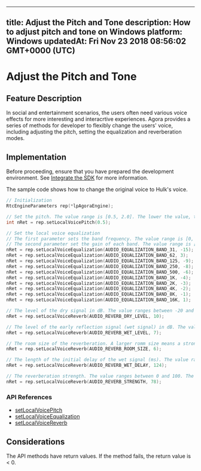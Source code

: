 
---
title: Adjust the Pitch and Tone
description: How to adjust pitch and tone on Windows
platform: Windows
updatedAt: Fri Nov 23 2018 08:56:02 GMT+0000 (UTC)
---
# Adjust the Pitch and Tone
## Feature Description 

In social and entertainment scenarios, the users often need various voice effects for more interesting and interacrtive experiences. Agora provides a series of methods for developer to flexibly change the users' voice, including adjusting the pitch, setting the equalization and reverberation modes.

## Implementation
Before proceeding, ensure that you have prepared the development environment. See [Integrate the SDK](../../en/Video/windows_video.md) for more information.

The sample code shows how to change the original voice to Hulk's voice.

```c++
// Initialization
RtcEngineParameters rep(*lpAgoraEngine);

// Set the pitch. The value range is [0.5, 2.0]. The lower the value, the lower the pitch. The default value is 1.0, which is the original pitch.
int nRet = rep.setLocalVoicePitch(0.5);

// Set the local voice equalization
// The first parameter sets the band frequency. The value range is [0, 9], each value representing the center frequency of the band: [31, 62, 125, 250, 500, 1k, 2k, 4k, 8k, 16k] Hz
// The second parameter set the gain of each band. The value range is [-15,15], in dB, and the default is 0.
nRet = rep.setLocalVoiceEqualization(AUDIO_EQUALIZATION_BAND_31, -15);
nRet = rep.setLocalVoiceEqualization(AUDIO_EQUALIZATION_BAND_62, 3);
nRet = rep.setLocalVoiceEqualization(AUDIO_EQUALIZATION_BAND_125, -9);
nRet = rep.setLocalVoiceEqualization(AUDIO_EQUALIZATION_BAND_250, -8);
nRet = rep.setLocalVoiceEqualization(AUDIO_EQUALIZATION_BAND_500, -6);
nRet = rep.setLocalVoiceEqualization(AUDIO_EQUALIZATION_BAND_1K, -4);
nRet = rep.setLocalVoiceEqualization(AUDIO_EQUALIZATION_BAND_2K, -3);
nRet = rep.setLocalVoiceEqualization(AUDIO_EQUALIZATION_BAND_4K, -2);
nRet = rep.setLocalVoiceEqualization(AUDIO_EQUALIZATION_BAND_8K, -1);
nRet = rep.setLocalVoiceEqualization(AUDIO_EQUALIZATION_BAND_16K, 1);

// The level of the dry signal in dB. The value ranges between -20 and 10.
nRet = rep.setLocalVoiceReverb(AUDIO_REVERB_DRY_LEVEL, 10);

// The level of the early reflection signal (wet signal) in dB. The value ranges between -20 and 10.
nRet = rep.setLocalVoiceReverb(AUDIO_REVERB_WET_LEVEL, 7);

// The room size of the reverberation. A larger romm size means a stronger reverberation. The value ranges between 0 and 100.
nRet = rep.setLocalVoiceReverb(AUDIO_REVERB_ROOM_SIZE, 6);

// The length of the initial delay of the wet signal (ms). The value range between 0 and 200.
nRet = rep.setLocalVoiceReverb(AUDIO_REVERB_WET_DELAY, 124);

// The reverberation strength. The value ranges between 0 and 100. The higher the value, the stronger the reverberation.
nRet = rep.setLocalVoiceReverb(AUDIO_REVERB_STRENGTH, 78);
```

### API References

- [setLocalVoicePitch](https://docs.agora.io/en/Video/API%20Reference/cpp/classagora_1_1rtc_1_1_rtc_engine_parameters.html#a1fef48b6aa3954d7e76164a43d660b94)
- [setLocalVoiceEqualization](https://docs.agora.io/en/Video/API%20Reference/cpp/classagora_1_1rtc_1_1_rtc_engine_parameters.html#a3de79ba906e6b254b997eda4d395d052)
- [setLocalVoiceReverb](https://docs.agora.io/en/Video/API%20Reference/cpp/classagora_1_1rtc_1_1_rtc_engine_parameters.html#aa00e903b1cc6f2752373afbe556ef456)

## Considerations

The API methods have return values. If the method fails, the return value is < 0.
